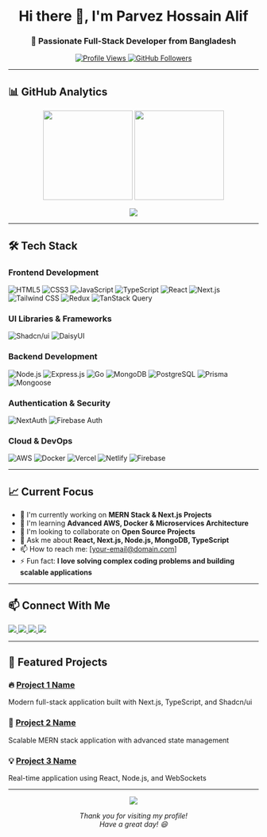 <h1 align="center">Hi there 👋, I'm Parvez Hossain Alif</h1>
<h3 align="center">🚀 Passionate Full-Stack Developer from Bangladesh</h3>

<p align="center">
  <a href="https://github.com/parvez-alif">
    <img src="https://komarev.com/ghpvc/?username=parvez-alif&label=Profile%20views&color=0e75b6&style=flat" alt="Profile Views" />
  </a>
  <a href="https://github.com/parvez-alif?tab=followers">
    <img src="https://img.shields.io/github/followers/parvez-alif?label=Followers&style=social" alt="GitHub Followers">
  </a>
</p>

---

## 📊 GitHub Analytics

<p align="center">
  <img height="180em" src="https://github-readme-stats.vercel.app/api?username=parvez-alif&show_icons=true&theme=radical&hide_border=true" />
  <img height="180em" src="https://github-readme-stats.vercel.app/api/top-langs/?username=parvez-alif&layout=compact&theme=radical&hide_border=true" />
</p>

<p align="center">
  <img src="https://streak-stats.demolab.com/?user=parvez-alif&theme=radical&hide_border=true" />
</p>

---

## 🛠️ Tech Stack

### **Frontend Development**
![HTML5](https://img.shields.io/badge/HTML5-E34F26?style=for-the-badge&logo=html5&logoColor=white)
![CSS3](https://img.shields.io/badge/CSS3-1572B6?style=for-the-badge&logo=css3&logoColor=white)
![JavaScript](https://img.shields.io/badge/JavaScript-F7DF1E?style=for-the-badge&logo=javascript&logoColor=black)
![TypeScript](https://img.shields.io/badge/TypeScript-007ACC?style=for-the-badge&logo=typescript&logoColor=white)
![React](https://img.shields.io/badge/React-20232A?style=for-the-badge&logo=react&logoColor=61DAFB)
![Next.js](https://img.shields.io/badge/Next.js-000000?style=for-the-badge&logo=nextdotjs&logoColor=white)
![Tailwind CSS](https://img.shields.io/badge/Tailwind_CSS-06B6D4?style=for-the-badge&logo=tailwind-css&logoColor=white)
![Redux](https://img.shields.io/badge/Redux-764ABC?style=for-the-badge&logo=redux&logoColor=white)
![TanStack Query](https://img.shields.io/badge/TanStack_Query-FF4154?style=for-the-badge&logo=reactquery&logoColor=white)

### **UI Libraries & Frameworks**
![Shadcn/ui](https://img.shields.io/badge/Shadcn/ui-000000?style=for-the-badge&logo=react&logoColor=white)
![DaisyUI](https://img.shields.io/badge/DaisyUI-5A0EF8?style=for-the-badge&logo=daisyui&logoColor=white)

### **Backend Development**
![Node.js](https://img.shields.io/badge/Node.js-339933?style=for-the-badge&logo=nodedotjs&logoColor=white)
![Express.js](https://img.shields.io/badge/Express.js-000000?style=for-the-badge&logo=express&logoColor=white)
![Go](https://img.shields.io/badge/Go-00ADD8?style=for-the-badge&logo=go&logoColor=white)
![MongoDB](https://img.shields.io/badge/MongoDB-47A248?style=for-the-badge&logo=mongodb&logoColor=white)
![PostgreSQL](https://img.shields.io/badge/PostgreSQL-4169E1?style=for-the-badge&logo=postgresql&logoColor=white)
![Prisma](https://img.shields.io/badge/Prisma-2D3748?style=for-the-badge&logo=prisma&logoColor=white)
![Mongoose](https://img.shields.io/badge/Mongoose-880000?style=for-the-badge&logo=mongodb&logoColor=white)

### **Authentication & Security**
![NextAuth](https://img.shields.io/badge/NextAuth.js-000000?style=for-the-badge&logo=nextdotjs&logoColor=white)
![Firebase Auth](https://img.shields.io/badge/Firebase_Auth-FFCA28?style=for-the-badge&logo=firebase&logoColor=black)

### **Cloud & DevOps**
![AWS](https://img.shields.io/badge/AWS-232F3E?style=for-the-badge&logo=amazonaws&logoColor=white)
![Docker](https://img.shields.io/badge/Docker-2496ED?style=for-the-badge&logo=docker&logoColor=white)
![Vercel](https://img.shields.io/badge/Vercel-000000?style=for-the-badge&logo=vercel&logoColor=white)
![Netlify](https://img.shields.io/badge/Netlify-00C7B7?style=for-the-badge&logo=netlify&logoColor=white)
![Firebase](https://img.shields.io/badge/Firebase-FFCA28?style=for-the-badge&logo=firebase&logoColor=black)

---

## 📈 Current Focus

- 🔭 I'm currently working on **MERN Stack & Next.js Projects**
- 🌱 I'm learning **Advanced AWS, Docker & Microservices Architecture**
- 👯 I'm looking to collaborate on **Open Source Projects**
- 💬 Ask me about **React, Next.js, Node.js, MongoDB, TypeScript**
- 📫 How to reach me: [your-email@domain.com]
- ⚡ Fun fact: **I love solving complex coding problems and building scalable applications**

---

## 📫 Connect With Me

<p align="left">
  <a href="https://linkedin.com/in/your-profile">
    <img src="https://img.shields.io/badge/LinkedIn-0077B5?style=for-the-badge&logo=linkedin&logoColor=white" />
  </a>
  <a href="mailto:your.email@domain.com">
    <img src="https://img.shields.io/badge/Gmail-D14836?style=for-the-badge&logo=gmail&logoColor=white" />
  </a>
  <a href="https://twitter.com/your-profile">
    <img src="https://img.shields.io/badge/Twitter-1DA1F2?style=for-the-badge&logo=twitter&logoColor=white" />
  </a>
  <a href="https://portfolio-yourname.vercel.app">
    <img src="https://img.shields.io/badge/Portfolio-000000?style=for-the-badge&logo=About.me&logoColor=white" />
  </a>
</p>

---

## 🎯 Featured Projects

### 🔥 [Project 1 Name](https://github.com/parvez-alif/project-1)
Modern full-stack application built with Next.js, TypeScript, and Shadcn/ui

### 🚀 [Project 2 Name](https://github.com/parvez-alif/project-2)
Scalable MERN stack application with advanced state management

### 💡 [Project 3 Name](https://github.com/parvez-alif/project-3)
Real-time application using React, Node.js, and WebSockets

---

<p align="center">
  <img src="https://activity-graph.herokuapp.com/graph?username=parvez-alif&theme=react-dark&hide_border=true" />
</p>

<p align="center"> 
  <i>Thank you for visiting my profile!</i><br>
  <i>Have a great day! 😄</i>
</p>
